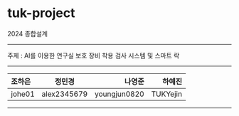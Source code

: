 # tuk-project
2024 종합설계

---

주제 : AI를 이용한 연구실 보호 장비 착용 검사 시스템 및 스마트 락

---
| 조하은 | 정민경 | 나영준 | 하예진 |
|:----------|:----------:|----------:|----------:|
| johe01 | alex2345679 | youngjun0820 | TUKYejin  |

---
